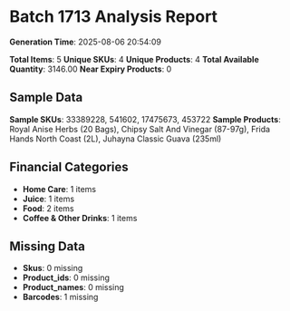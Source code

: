 # Batch 1713 Analysis Report

**Generation Time**: 2025-08-06 20:54:09

**Total Items**: 5
**Unique SKUs**: 4
**Unique Products**: 4
**Total Available Quantity**: 3146.00
**Near Expiry Products**: 0

## Sample Data
**Sample SKUs**: 33389228, 541602, 17475673, 453722
**Sample Products**: Royal Anise Herbs (20 Bags), Chipsy Salt And Vinegar (87-97g), Frida Hands North Coast (2L), Juhayna Classic Guava (235ml)

## Financial Categories
- **Home Care**: 1 items
- **Juice**: 1 items
- **Food**: 2 items
- **Coffee & Other Drinks**: 1 items

## Missing Data
- **Skus**: 0 missing
- **Product_ids**: 0 missing
- **Product_names**: 0 missing
- **Barcodes**: 1 missing
